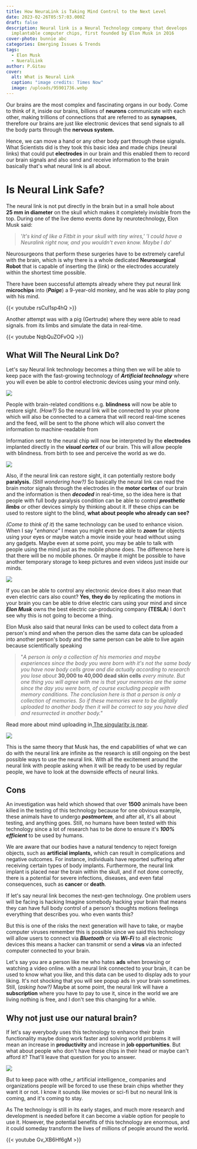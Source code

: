 ```yaml
---
title: How NeuraLink is Taking Mind Control to the Next Level
date: 2023-02-26T05:57:03.000Z
draft: false
description: Neural link is a Neural Technology company that develops
  implantable computer chips, first founded by Elon Musk in 2016
cover-photo: bunnie abc
categories: Emerging Issues & Trends
tags:
  - Elon Musk
  - NueralLink
author: P.Gitau
cover:
  alt: What is Neural Link
  caption: "image credits: Times Now"
  image: /uploads/95901736.webp
---
```

Our brains are the most complex and fascinating organs in our body. Come to think of it, inside our brains, billions of **neurons** communicate with each other, making trillions of connections that are referred to as **synapses**, therefore our brains are just like electronic devices that send signals to all the body parts through the **nervous system.**

Hence, we can move a hand or any other body part through these signals. What Scientists did is they took this basic idea and made chips (neural links) that could put **electrodes** in our brain and this enabled them to record our brain signals and also send and receive information to the brain basically that's what neural link is all about.

# Is Neural Link Safe?

The neural link is not put directly in the brain but in a small hole about **25 mm** **in diameter** on the skull which makes it completely invisible from the top. During one of the live demo events done by neurotechnology, Elon Musk said:

> '_It's kind of like a Fitbit in your skull with tiny wires,' 'I could have a Neuralink right now, and you wouldn't even know. Maybe I do_'

Neurosurgeons that perform these surgeries have to be extremely careful with the brain, which is why there is a whole dedicated **Neurosurgical Robot** that is capable of inserting the (link) or the electrodes accurately within the shortest time possible.

There have been successful attempts already where they put neural link **microchips** into (**_Paige_**) a 9-year-old monkey, and he was able to play pong with his mind.

{{< youtube rsCul1sp4hQ >}}

Another attempt was with a pig (Gertrude) where they were able to read signals. from its limbs and simulate the data in real-time.

{{< youtube NqbQuZOFvOQ >}}

## What Will The Neural Link Do?

Let's say Neural link technology becomes a thing then we will be able to keep pace with the fast-growing technology of **_Artificial technology_** where you will even be able to control electronic devices using your mind only.

![](/uploads/computer-brain-141561115.webp)

People with brain-related conditions e.g. **blindness** will now be able to restore sight. _(How?)_ So the neural link will be connected to your phone which will also be connected to a camera that will record real-time scenes and the feed, will be sent to the phone which will also convert the information to machine-readable from

Information sent to the neural chip will now be interpreted by the **electrodes** implanted directly in the **_visual cortex_** of our brain. This will allow people with blindness. from birth to see and perceive the world as we do.

![](/uploads/960x0.jpg)

Also, if the neural link can restore sight, it can potentially restore body **paralysis.** _(Still wondering how?)_ So basically the neural link can read the brain motor signals through the electrodes in the **motor cortex** of our brain and the information is then **_decoded_** in real-time, so the idea here is that people with full body paralysis condition can be able to control **_prosthetic limbs_** or other devices simply by thinking about it. If these chips can be used to restore sight to the blind, **what about people who already can see?**

_(Come to think of it_) the same technology can be used to enhance vision. When I say "_enhance"_ I mean you might even be able to **_zoom_** far objects using your eyes or maybe watch a movie inside your head without using any gadgets. Maybe even at some point, you may be able to talk with people using the mind just as the mobile phone does. The difference here is that there will be no mobile phones. Or maybe it might be possible to have another temporary storage to keep pictures and even videos just inside our minds.

![](/uploads/ft_22-05-04_humanenhancement_featured.webp)

If you can be able to control any electronic device does it also mean that even electric cars also count? **Yes**, **they do** by replicating the motions in your brain you can be able to drive electric cars using your mind and since **_Elon Musk_** owns the best electric car-producing company **(TESLA**) I don't see why this is not going to become a thing.

Elon Musk also said that neural links can be used to collect data from a person's mind and when the person dies the same data can be uploaded into another person's body and the same person can be able to live again because scientifically speaking

> "_A person is only a collection of his memories and maybe experiences since the body you were born with it's not the same body you have now body cells grow and die actually according to research you lose about_ **30,000 to 40,000 dead skin cells** _every minute. But one thing you will agree with me is that your memories are the same since the day you were born, of course excluding people with memory conditions. The conclusion here is that a person is only a collection of memories. So if these memories were to be digitally uploaded to another body then it will be correct to say you have died and resurrected in another body."_

Read more about mind uploading in[ The singularity is near]().

![](/uploads/the-future-of-brain-augmentation-and-uploaded-consciousness.webp)

This is the same theory that Musk has, the end capabilities of what we can do with the neural link are infinite as the research is still ongoing on the best possible ways to use the neural link. With all the excitement around the neural link with people asking when it will be ready to be used by regular people, we have to look at the downside effects of neural links.

## Cons

An investigation was held which showed that over **1500** animals have been killed in the testing of this technology because for one obvious example, these animals have to undergo **_postmortem_**, and after all, it's all about testing, and anything goes. Still, no humans have been tested with this technology since a lot of research has to be done to ensure it's **_100% efficient_** to be used by humans.

We are aware that our bodies have a natural tendency to reject foreign objects, such as **artificial implants,** which can result in complications and negative outcomes. For instance, individuals have reported suffering after receiving certain types of body implants. Furthermore, the neural link implant is placed near the brain within the skull, and if not done correctly, there is a potential for severe infections, diseases, and even fatal consequences, such as **cancer** or **death**.

If let's say neural link becomes the next-gen technology. One problem users will be facing is hacking Imagine somebody hacking your brain that means they can have full body control of a person's thoughts motions feelings everything that describes you. who even wants this?

But this is one of the risks the next generation will have to take, or maybe computer viruses remember this is possible since we said this technology will allow users to connect via **_Bluetooth_** or via **_Wi-Fi_** to all electronic devices this means a hacker can transmit or send a **virus** via an infected computer connected to your brain.

Let's say you are a person like me who hates **ads** when browsing or watching a video online. with a neural link connected to your brain, it can be used to know what you like, and this data can be used to display ads to your liking.  It's not shocking that you will see popup ads in your brain sometimes. Still, (_asking how?)_ Maybe at some point, the neural link will have a **subscription** where you have to pay to use it, since in the world we are living nothing is free, and I don't see this changing for a while.

## Why not just use our natural brain?

If let's say everybody uses this technology to enhance their brain functionality maybe doing work faster and solving world problems it will mean an increase in **productivity** and increase in **job opportunities**. But what about people who don't have these chips in their head or maybe can't afford it? That'll leave that question for you to answer.

![](/uploads/istock-1146417905.jpg)

But to keep pace with othe_r artificial intelligence_ companies and organizations people will be forced to use these brain chips whether they want it or not. I know it sounds like movies or sci-fi but no neural link is coming, and it's coming to stay.

As The technology is still in its early stages, and much more research and development is needed before it can become a viable option for people to use it. However, the potential benefits of this technology are enormous, and it could someday transform the lives of millions of people around the world.

{{< youtube Gv_XB6Hf6gM >}}